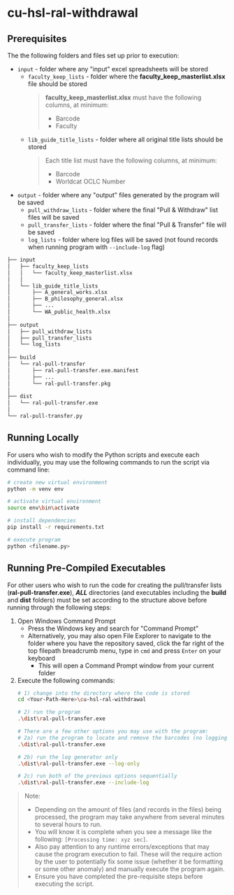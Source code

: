 # cu-hsl-ral-withdrawal

## Prerequisites
The the following folders and files set up prior to execution:
- `input` - folder where any "input" excel spreadsheets will be stored
    - `faculty_keep_lists` - folder where the **faculty_keep_masterlist.xlsx** file should be stored
        > **faculty_keep_masterlist.xlsx** must have the following columns, at minimum:
        > - Barcode
        > - Faculty
    - `lib_guide_title_lists` - folder where all original title lists should be stored
        > Each title list must have the following columns, at minimum:
        > - Barcode
        > - Worldcat OCLC Number
- `output` - folder where any "output" files generated by the program will be saved
    - `pull_withdraw_lists` - folder where the final "Pull & Withdraw" list files will be saved
    - `pull_transfer_lists` - folder where the final "Pull & Transfer" file will be saved
    - `log_lists` - folder where log files will be saved (not found records when running program with `--include-log` flag)

```bash
├── input
│   ├── faculty_keep_lists
│   │   └── faculty_keep_masterlist.xlsx
│   │   
│   └── lib_guide_title_lists
│       ├── A_general_works.xlsx
│       ├── B_philosophy_general.xlsx
│       ├── ...              
│       └── WA_public_health.xlsx
│   
├── output
│   ├── pull_withdraw_lists
│   ├── pull_transfer_lists
│   └── log_lists
│
├── build
│   └── ral-pull-transfer
│       ├── ral-pull-transfer.exe.manifest
│       ├── ...              
│       └── ral-pull-transfer.pkg
│
├── dist
│   └── ral-pull-transfer.exe
│
└── ral-pull-transfer.py
```


## Running Locally

For users who wish to modify the Python scripts and execute each individually, you may use the following commands to run the script via command line:

```Bash
# create new virtual environment
python -m venv env

# activate virtual environment
source env\bin\activate

# install dependencies
pip install -r requirements.txt

# execute program
python <filename.py>
```  

## Running Pre-Compiled Executables
For other users who wish to run the code for creating the pull/transfer lists (**ral-pull-transfer.exe**), ***ALL*** directories (and executables including the **build** and **dist** folders) must be set according to the structure above before running through the following steps:

1.  Open Windows Command Prompt
    - Press the Windows key and search for "Command Prompt"
    - Alternatively, you may also open File Explorer to navigate to the folder where you have the repository saved, click the far right of the top filepath breadcrumb menu, type in `cmd` and press `Enter` on your keyboard
        - This will open a Command Prompt window from your current folder
2.  Execute the following commands:
    ```Bash
    # 1) change into the directory where the code is stored
    cd <Your-Path-Here>\cu-hsl-ral-withdrawal

    # 2) run the program
    .\dist\ral-pull-transfer.exe

    # There are a few other options you may use with the program:
    # 2a) run the program to locate and remove the barcodes (no logging included)
    .\dist\ral-pull-transfer.exe

    # 2b) run the log generator only
    .\dist\ral-pull-transfer.exe --log-only

    # 2c) run both of the previous options sequentially
    .\dist\ral-pull-transfer.exe --include-log
    ```
    
>Note: 
> - Depending on the amount of files (and records in the files) being processed, the program may take anywhere from several minutes to several hours to run.  
>  - You will know it is complete when you see a message like the following: `[Processing time: xyz sec]`.  
> - Also pay attention to any runtime errors/exceptions that may cause the program execution to fail.  These will the require action by the user to potentially fix some issue (whether it be formatting or some other anomaly) and manually execute the program again.
> - Ensure you have completed the pre-requisite steps before executing the script.